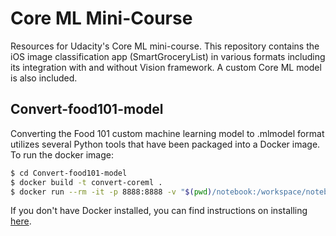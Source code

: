 # Core ML Mini-Course

Resources for Udacity's Core ML mini-course. This repository contains the iOS image classification app (SmartGroceryList) in various formats including its integration with and without Vision framework. A custom Core ML model is also included.

## Convert-food101-model

Converting the Food 101 custom machine learning model to .mlmodel format utilizes several Python tools that have been  packaged into a Docker image. To run the docker image:

```bash
$ cd Convert-food101-model
$ docker build -t convert-coreml .
$ docker run --rm -it -p 8888:8888 -v "$(pwd)/notebook:/workspace/notebook" convert-coreml
```

If you don't have Docker installed, you can find instructions on installing [here](https://docs.docker.com/docker-for-mac/install/).
